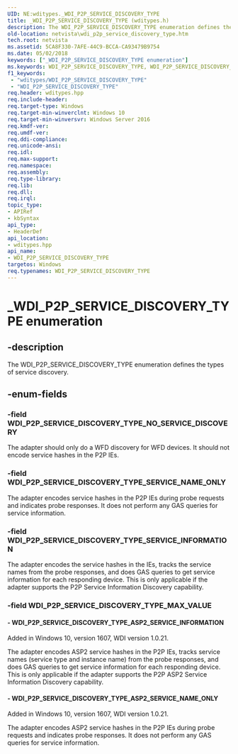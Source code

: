 ```yaml
---
UID: NE:wditypes._WDI_P2P_SERVICE_DISCOVERY_TYPE
title: _WDI_P2P_SERVICE_DISCOVERY_TYPE (wditypes.h)
description: The WDI_P2P_SERVICE_DISCOVERY_TYPE enumeration defines the types of service discovery.
old-location: netvista\wdi_p2p_service_discovery_type.htm
tech.root: netvista
ms.assetid: 5CA8F330-7AFE-44C9-BCCA-CA93479B9754
ms.date: 05/02/2018
keywords: ["_WDI_P2P_SERVICE_DISCOVERY_TYPE enumeration"]
ms.keywords: WDI_P2P_SERVICE_DISCOVERY_TYPE, WDI_P2P_SERVICE_DISCOVERY_TYPE enumeration [Network Drivers Starting with Windows Vista], WDI_P2P_SERVICE_DISCOVERY_TYPE_ASP2_SERVICE_INFORMATION, WDI_P2P_SERVICE_DISCOVERY_TYPE_ASP2_SERVICE_NAME_ONLY, WDI_P2P_SERVICE_DISCOVERY_TYPE_NO_SERVICE_DISCOVERY, WDI_P2P_SERVICE_DISCOVERY_TYPE_SERVICE_INFORMATION, WDI_P2P_SERVICE_DISCOVERY_TYPE_SERVICE_NAME_ONLY, _WDI_P2P_SERVICE_DISCOVERY_TYPE, netvista.wdi_p2p_service_discovery_type, wditypes/WDI_P2P_SERVICE_DISCOVERY_TYPE, wditypes/WDI_P2P_SERVICE_DISCOVERY_TYPE_ASP2_SERVICE_INFORMATION, wditypes/WDI_P2P_SERVICE_DISCOVERY_TYPE_ASP2_SERVICE_NAME_ONLY, wditypes/WDI_P2P_SERVICE_DISCOVERY_TYPE_NO_SERVICE_DISCOVERY, wditypes/WDI_P2P_SERVICE_DISCOVERY_TYPE_SERVICE_INFORMATION, wditypes/WDI_P2P_SERVICE_DISCOVERY_TYPE_SERVICE_NAME_ONLY
f1_keywords:
 - "wditypes/WDI_P2P_SERVICE_DISCOVERY_TYPE"
 - "WDI_P2P_SERVICE_DISCOVERY_TYPE"
req.header: wditypes.hpp
req.include-header: 
req.target-type: Windows
req.target-min-winverclnt: Windows 10
req.target-min-winversvr: Windows Server 2016
req.kmdf-ver: 
req.umdf-ver: 
req.ddi-compliance: 
req.unicode-ansi: 
req.idl: 
req.max-support: 
req.namespace: 
req.assembly: 
req.type-library: 
req.lib: 
req.dll: 
req.irql: 
topic_type:
- APIRef
- kbSyntax
api_type:
- HeaderDef
api_location:
- wditypes.hpp
api_name:
- WDI_P2P_SERVICE_DISCOVERY_TYPE
targetos: Windows
req.typenames: WDI_P2P_SERVICE_DISCOVERY_TYPE
---
```


# _WDI_P2P_SERVICE_DISCOVERY_TYPE enumeration


## -description


The WDI_P2P_SERVICE_DISCOVERY_TYPE enumeration defines the types of service discovery.


## -enum-fields




### -field WDI_P2P_SERVICE_DISCOVERY_TYPE_NO_SERVICE_DISCOVERY

The adapter should only do a WFD discovery for WFD devices.  It should not encode service hashes in the P2P IEs.


### -field WDI_P2P_SERVICE_DISCOVERY_TYPE_SERVICE_NAME_ONLY

The adapter encodes service hashes in the P2P IEs during probe requests and indicates probe responses.  It does not perform any GAS queries for service information.


### -field WDI_P2P_SERVICE_DISCOVERY_TYPE_SERVICE_INFORMATION

The adapter encodes the service hashes in the IEs, tracks the service names from the probe responses, and does GAS queries to get service information for each responding device.  This is only applicable if the adapter supports the P2P Service Information Discovery capability.


### -field WDI_P2P_SERVICE_DISCOVERY_TYPE_MAX_VALUE




#### - WDI_P2P_SERVICE_DISCOVERY_TYPE_ASP2_SERVICE_INFORMATION

Added in Windows 10, version 1607, WDI version 1.0.21.

The adapter encodes ASP2 service hashes in the P2P IEs, tracks  service names (service type and instance name) from the probe responses, and does GAS queries to get service information for each responding device.  This is only applicable if the adapter supports the P2P ASP2 Service Information Discovery capability.


#### - WDI_P2P_SERVICE_DISCOVERY_TYPE_ASP2_SERVICE_NAME_ONLY

Added in Windows 10, version 1607, WDI version 1.0.21.

The adapter encodes ASP2 service hashes in the P2P IEs during probe requests and indicates probe responses. It does not perform any GAS queries for service information.

